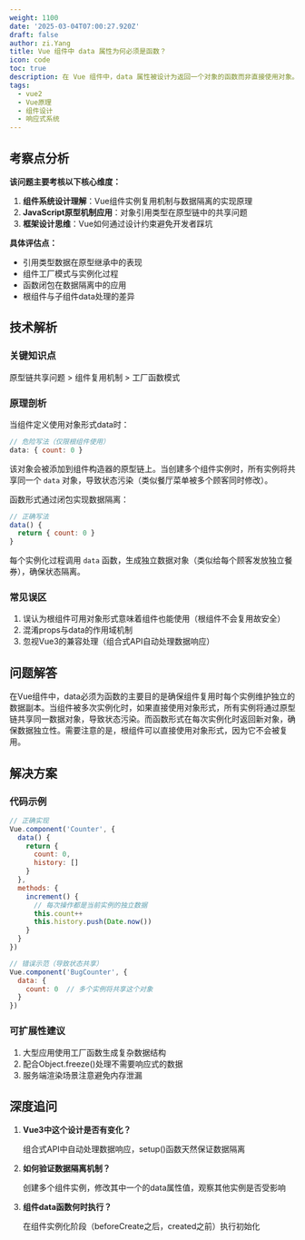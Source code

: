 ```yaml
---
weight: 1100
date: '2025-03-04T07:00:27.920Z'
draft: false
author: zi.Yang
title: Vue 组件中 data 属性为何必须是函数？
icon: code
toc: true
description: 在 Vue 组件中，data 属性被设计为返回一个对象的函数而非直接使用对象。这样做的主要目的是什么？请解释其背后的原因和必要性。
tags:
  - vue2
  - Vue原理
  - 组件设计
  - 响应式系统
---
```


## 考察点分析

**该问题主要考核以下核心维度：**

1. **组件系统设计理解**：Vue组件实例复用机制与数据隔离的实现原理
2. **JavaScript原型机制应用**：对象引用类型在原型链中的共享问题
3. **框架设计思维**：Vue如何通过设计约束避免开发者踩坑

**具体评估点：**

- 引用类型数据在原型继承中的表现
- 组件工厂模式与实例化过程
- 函数闭包在数据隔离中的应用
- 根组件与子组件data处理的差异

## 技术解析

### 关键知识点

原型链共享问题 > 组件复用机制 > 工厂函数模式

### 原理剖析

当组件定义使用对象形式data时：

```javascript
// 危险写法（仅限根组件使用）
data: { count: 0 }
```

该对象会被添加到组件构造器的原型链上。当创建多个组件实例时，所有实例将共享同一个 `data` 对象，导致状态污染（类似餐厅菜单被多个顾客同时修改）。

函数形式通过闭包实现数据隔离：

```javascript
// 正确写法
data() {
  return { count: 0 }
}
```

每个实例化过程调用 `data` 函数，生成独立数据对象（类似给每个顾客发放独立餐券），确保状态隔离。

### 常见误区

1. 误认为根组件可用对象形式意味着组件也能使用（根组件不会复用故安全）
2. 混淆props与data的作用域机制
3. 忽视Vue3的兼容处理（组合式API自动处理数据响应）

## 问题解答

在Vue组件中，data必须为函数的主要目的是确保组件复用时每个实例维护独立的数据副本。当组件被多次实例化时，如果直接使用对象形式，所有实例将通过原型链共享同一数据对象，导致状态污染。而函数形式在每次实例化时返回新对象，确保数据独立性。需要注意的是，根组件可以直接使用对象形式，因为它不会被复用。

## 解决方案

### 代码示例

```javascript
// 正确实现
Vue.component('Counter', {
  data() {
    return {
      count: 0,
      history: []
    }
  },
  methods: {
    increment() {
      // 每次操作都是当前实例的独立数据
      this.count++
      this.history.push(Date.now())
    }
  }
})

// 错误示范（导致状态共享）
Vue.component('BugCounter', {
  data: {
    count: 0  // 多个实例将共享这个对象
  }
})
```

### 可扩展性建议

1. 大型应用使用工厂函数生成复杂数据结构
2. 配合Object.freeze()处理不需要响应式的数据
3. 服务端渲染场景注意避免内存泄漏

## 深度追问

1. **Vue3中这个设计是否有变化？**

   组合式API中自动处理数据响应，setup()函数天然保证数据隔离

2. **如何验证数据隔离机制？**

   创建多个组件实例，修改其中一个的data属性值，观察其他实例是否受影响

3. **组件data函数何时执行？**

   在组件实例化阶段（beforeCreate之后，created之前）执行初始化

